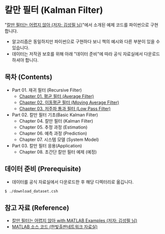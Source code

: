 # 칼만 필터 (Kalman Filter)
"[칼만 필터는 어렵지 않아 (저자: 김성필 님)](http://www.hanbit.co.kr/store/books/look.php?p_code=B4956047798)"에서 소개된 예제 코드를 파이썬으로 구현합니다.

* 알고리즘은 동일하지만 파이썬으로 구현하다 보니 책의 예시와 다른 부분이 있을 수 있습니다.
* 데이터는 저작권 보호를 위해 아래 "데이터 준비"에 따라 공식 자료실에서 다운로드하셔야 합니다.

## 목차 (Contents)
* Part 01. 재귀 필터 (Recursive Filter)
  + [Chapter 01. 평균 필터 (Average Filter)](./Ch01.AverageFilter)
  + [Chapter 02. 이동평균 필터 (Moving Average Filter)](./Ch02.MovingAverageFilter)
  + [Chapter 03. 저주파 통과 필터 (Low Pass Filter)](./Ch03.LowPassFilter)
* Part 02. 칼만 필터 기초(Basic Kalman Filter)
  + Chapter 04. 칼만 필터 (Kalman Filter)
  + Chapter 05. 추정 과정 (Estimation)
  + Chapter 06. 예측 과정 (Prediction)
  + Chapter 07. 시스템 모델 (System Model)
* Part 03. 칼만 필터 응용(Application)
  + Chapter 08. 초간단 칼만 필터 예제 (예정)

## 데이터 준비 (Prerequisite)
* 데이터를 공식 자료실에서 다운로드한 후 해당 디렉터리로 옮깁니다.

```bash
$ ./download_dataset.csh
```

## 참고 자료 (Reference)
* [칼만 필터는 어렵지 않아 with MATLAB Examples (저자: 김성필 님)](http://www.hanbit.co.kr/store/books/look.php?p_code=B4956047798)
* [MATLAB 소스 코드 (한빛출판네트워크 자료실)](http://www.hanbit.co.kr/support/supplement_list.html)
